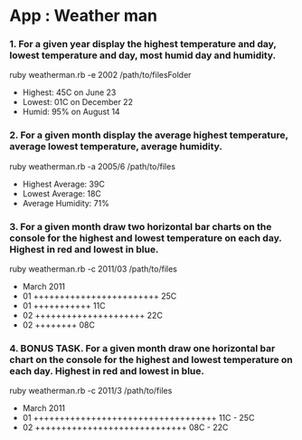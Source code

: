 # App : Weather man

### 1. For a given year display the highest temperature and day, lowest temperature and day, most humid day and humidity. 

 ruby weatherman.rb -e 2002 /path/to/filesFolder
* Highest: 45C on June 23
* Lowest: 01C on December 22
* Humid: 95% on August 14

### 2. For a given month display the average highest temperature, average lowest temperature, average humidity.

 ruby weatherman.rb -a 2005/6 /path/to/files

* Highest Average: 39C
* Lowest Average: 18C
* Average Humidity: 71%

### 3. For a given month draw two horizontal bar charts on the console for the highest and lowest temperature on each day. Highest in red and lowest in blue.

 ruby weatherman.rb -c 2011/03 /path/to/files
* March 2011
* 01 ++++++++++++++++++++++++ 25C
* 01 +++++++++++ 11C
* 02 +++++++++++++++++++++ 22C
* 02 ++++++++ 08C

### 4. BONUS TASK. For a given month draw one horizontal bar chart on the console for the highest and lowest temperature on each day. Highest in red and lowest in blue.

 ruby weatherman.rb -c 2011/3 /path/to/files
* March 2011
* 01 +++++++++++++++++++++++++++++++++++ 11C - 25C
* 02 +++++++++++++++++++++++++++++ 08C - 22C 
